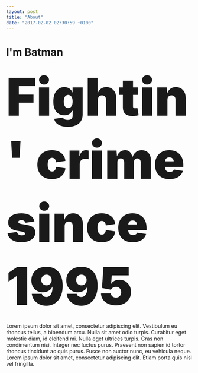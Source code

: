 ```yaml
---
layout: post
title: "About"
date: "2017-02-02 02:30:59 +0100"
---
```

# I'm Batman

<p><span style="font-size: 10em; font-weight: 900;">Fightin' crime since 1995</span></p>

Lorem ipsum dolor sit amet, consectetur adipiscing elit. Vestibulum eu rhoncus tellus, a bibendum arcu. Nulla sit amet odio turpis. Curabitur eget molestie diam, id eleifend mi. Nulla eget ultrices turpis. Cras non condimentum nisi. Integer nec luctus purus. Praesent non sapien id tortor rhoncus tincidunt ac quis purus. Fusce non auctor nunc, eu vehicula neque. Lorem ipsum dolor sit amet, consectetur adipiscing elit. Etiam porta quis nisl vel fringilla.
